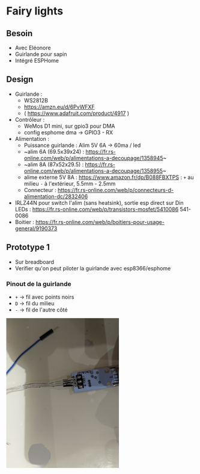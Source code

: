 # Fairy lights

## Besoin

- Avec Eléonore
- Guirlande pour sapin
- Intégré ESPHome

## Design

- Guirlande :
  - WS2812B
  - https://amzn.eu/d/6PvWFXF
  - ( https://www.adafruit.com/product/4917 )
- Contrôleur :
  - WeMos D1 mini, sur gpio3 pour DMA
  - config esphome dma -> GPIO3 - RX
- Alimentation :
  - Puissance guirlande : Alim 5V 6A -> 60ma / led
  - ~alim 6A (69.5x39x24) : https://fr.rs-online.com/web/p/alimentations-a-decoupage/1358945~
  - ~alim 8A (87x52x29.5) : https://fr.rs-online.com/web/p/alimentations-a-decoupage/1358955~
  - alime externe 5V 8A : https://www.amazon.fr/dp/B088FBXTPS : `+` au milieu `-` à l'extérieur, 5.5mm - 2.5mm
  - Connecteur : https://fr.rs-online.com/web/p/connecteurs-d-alimentation-dc/2832406
- IRLZ44N pour switch l'alim (sans heatsink), sortie esp direct sur Din LEDs : https://fr.rs-online.com/web/p/transistors-mosfet/5410086 541-0086
- Boitier : https://fr.rs-online.com/web/p/boitiers-pour-usage-general/9190373

## Prototype 1

- Sur breadboard
- Verifier qu'on peut piloter la guirlande avec esp8366/esphome

### Pinout de la guirlande

- `+` -> fil avec points noirs
- `D` -> fil du milieu
- `-` -> fil de l'autre côté 

<img src="pictures/fairy-lights-pinout.jpg" width="300">
